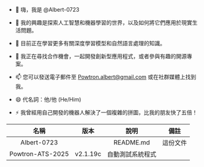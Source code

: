 - 👋 嗨，我是 @Albert-0723

- 👀 我的興趣是探索人工智慧和機器學習的世界，以及如何將它們應用於現實生活問題。

- 🌱 目前正在學習更多有關深度學習模型和自然語言處理的知識。

- 💞️ 我正在尋找合作機會，一起開發創新型應用程式，或者參與有趣的開源專案。

- 📫 您可以發送電子郵件至 Powtron.albert@gmail.com 或在社群媒體上找到我。

- 😄 代名詞：他/他 (He/Him)

- ⚡ 我曾經用自己開發的機器人解決了一個複雜的拼圖，比我的朋友快了五倍！

| 名稱               | 版本       | 說明        | 備註   |
|:----------------:|:--------:|:---------:|:----:|
| Albert-0723      |          | README.md | 這份文件 |
| Powtron-ATS-2025 | v2.1.19c | 自動測試系統程式  |      |
